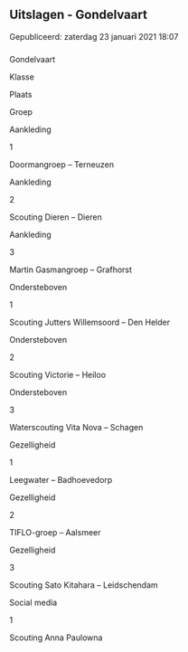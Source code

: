 


Uitslagen - Gondelvaart
------------------------





 Gepubliceerd: zaterdag 23 januari 2021 18:07
   



### 
 Gondelvaart






 Klasse
 

 Plaats
 

 Groep
 





 Aankleding
 

 1
 

 Doormangroep – Terneuzen
 



 Aankleding
 

 2
 

 Scouting Dieren – Dieren
 



 Aankleding
 

 3
 

 Martin Gasmangroep – Grafhorst
 



 Ondersteboven
 

 1
 

 Scouting Jutters Willemsoord – Den Helder
 



 Ondersteboven
 

 2
 

 Scouting Victorie – Heiloo
 



 Ondersteboven
 

 3
 

 Waterscouting Vita Nova – Schagen
 



 Gezelligheid
 

 1
 

 Leegwater – Badhoevedorp
 



 Gezelligheid
 

 2
 

 TIFLO-groep – Aalsmeer
 



 Gezelligheid
 

 3
 

 Scouting Sato Kitahara – Leidschendam
 



 Social media
 

 1
 

 Scouting Anna Paulowna
 





